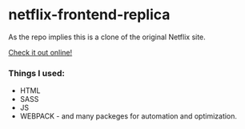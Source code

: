 # netflix-frontend-replica

As the repo implies this is a clone of the original Netflix site.

[Check it out online!](https://jocovass.github.io/netflix-frontend-replica/)

### Things I used:

- HTML
- SASS
- JS
- WEBPACK - and many packeges for automation and optimization.
